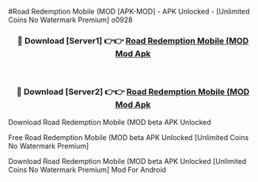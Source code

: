#Road Redemption Mobile (MOD [APK-MOD] - APK Unlocked - [Unlimited Coins No Watermark Premium] o0928



<div align="center">

<h3>🔴 Download [Server1] 👉👉 <a href="https://momento.my/?title=Road_Redemption_Mobile_(MOD">Road Redemption Mobile (MOD Mod Apk</a></h3><br>

<h3>🔴 Download [Server2] 👉👉 <a href="https://momento.my/?title=Road_Redemption_Mobile_(MOD">Road Redemption Mobile (MOD Mod Apk</a></h3>
</div>



Download Road Redemption Mobile (MOD beta APK Unlocked

Free Road Redemption Mobile (MOD beta APK Unlocked [Unlimited Coins No Watermark Premium]

Download Road Redemption Mobile (MOD beta APK Unlocked [Unlimited Coins No Watermark Premium] Mod For Android
